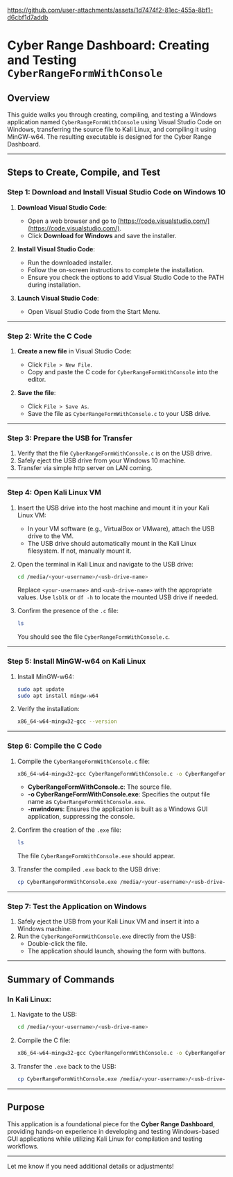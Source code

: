 

https://github.com/user-attachments/assets/1d7474f2-81ec-455a-8bf1-d6cbf1d7addb

# Cyber Range Dashboard: Creating and Testing `CyberRangeFormWithConsole`

## Overview
This guide walks you through creating, compiling, and testing a Windows application named `CyberRangeFormWithConsole` using Visual Studio Code on Windows, transferring the source file to Kali Linux, and compiling it using MinGW-w64. The resulting executable is designed for the Cyber Range Dashboard.

---

## Steps to Create, Compile, and Test

### Step 1: Download and Install Visual Studio Code on Windows 10
1. **Download Visual Studio Code**:
   - Open a web browser and go to [https://code.visualstudio.com/](https://code.visualstudio.com/).
   - Click **Download for Windows** and save the installer.

2. **Install Visual Studio Code**:
   - Run the downloaded installer.
   - Follow the on-screen instructions to complete the installation.
   - Ensure you check the options to add Visual Studio Code to the PATH during installation.

3. **Launch Visual Studio Code**:
   - Open Visual Studio Code from the Start Menu.

---

### Step 2: Write the C Code
1. **Create a new file** in Visual Studio Code:
   - Click `File > New File`.
   - Copy and paste the C code for `CyberRangeFormWithConsole` into the editor.

2. **Save the file**:
   - Click `File > Save As`.
   - Save the file as `CyberRangeFormWithConsole.c` to your USB drive.

---

### Step 3: Prepare the USB for Transfer
1. Verify that the file `CyberRangeFormWithConsole.c` is on the USB drive.
2. Safely eject the USB drive from your Windows 10 machine.
3. Transfer via simple http server on LAN coming.
---

### Step 4: Open Kali Linux VM
1. Insert the USB drive into the host machine and mount it in your Kali Linux VM:
   - In your VM software (e.g., VirtualBox or VMware), attach the USB drive to the VM.
   - The USB drive should automatically mount in the Kali Linux filesystem. If not, manually mount it.

2. Open the terminal in Kali Linux and navigate to the USB drive:
   ```bash
   cd /media/<your-username>/<usb-drive-name>
   ```
   Replace `<your-username>` and `<usb-drive-name>` with the appropriate values. Use `lsblk` or `df -h` to locate the mounted USB drive if needed.

3. Confirm the presence of the `.c` file:
   ```bash
   ls
   ```
   You should see the file `CyberRangeFormWithConsole.c`.

---

### Step 5: Install MinGW-w64 on Kali Linux
1. Install MinGW-w64:
   ```bash
   sudo apt update
   sudo apt install mingw-w64
   ```

2. Verify the installation:
   ```bash
   x86_64-w64-mingw32-gcc --version
   ```

---

### Step 6: Compile the C Code
1. Compile the `CyberRangeFormWithConsole.c` file:
   ```bash
   x86_64-w64-mingw32-gcc CyberRangeFormWithConsole.c -o CyberRangeFormWithConsole.exe -mwindows
   ```
   - **CyberRangeFormWithConsole.c**: The source file.
   - **-o CyberRangeFormWithConsole.exe**: Specifies the output file name as `CyberRangeFormWithConsole.exe`.
   - **-mwindows**: Ensures the application is built as a Windows GUI application, suppressing the console.

2. Confirm the creation of the `.exe` file:
   ```bash
   ls
   ```
   The file `CyberRangeFormWithConsole.exe` should appear.

3. Transfer the compiled `.exe` back to the USB drive:
   ```bash
   cp CyberRangeFormWithConsole.exe /media/<your-username>/<usb-drive-name>
   ```

---

### Step 7: Test the Application on Windows
1. Safely eject the USB from your Kali Linux VM and insert it into a Windows machine.
2. Run the `CyberRangeFormWithConsole.exe` directly from the USB:
   - Double-click the file.
   - The application should launch, showing the form with buttons.

---

## Summary of Commands
### In Kali Linux:
1. Navigate to the USB:
   ```bash
   cd /media/<your-username>/<usb-drive-name>
   ```

2. Compile the C file:
   ```bash
   x86_64-w64-mingw32-gcc CyberRangeFormWithConsole.c -o CyberRangeFormWithConsole.exe -mwindows
   ```

3. Transfer the `.exe` back to the USB:
   ```bash
   cp CyberRangeFormWithConsole.exe /media/<your-username>/<usb-drive-name>
   ```

---

## Purpose
This application is a foundational piece for the **Cyber Range Dashboard**, providing hands-on experience in developing and testing Windows-based GUI applications while utilizing Kali Linux for compilation and testing workflows.

--- 

Let me know if you need additional details or adjustments!
